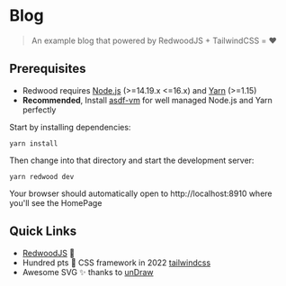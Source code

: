 # Blog

> An example blog that powered by RedwoodJS + TailwindCSS = ❤️

## Prerequisites

- Redwood requires [Node.js](https://nodejs.org/en/) (>=14.19.x <=16.x) and [Yarn](https://yarnpkg.com/) (>=1.15)
- **Recommended**, Install [asdf-vm](https://asdf-vm.com) for well managed Node.js and Yarn perfectly

Start by installing dependencies:

```
yarn install
```

Then change into that directory and start the development server:

```
yarn redwood dev
```

Your browser should automatically open to http://localhost:8910 where you'll see the HomePage

## Quick Links

- [RedwoodJS](https://redwoodjs.com) 🌲
- Hundred pts 💯 CSS framework in 2022 [tailwindcss](https://tailwindcss.com/)
- Awesome SVG ✨️ thanks to [unDraw](https://undraw.co/)
